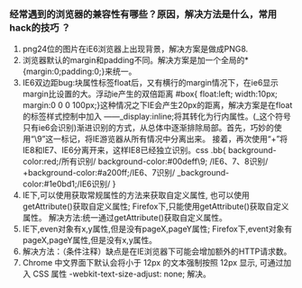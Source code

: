 ### 经常遇到的浏览器的兼容性有哪些？原因，解决方法是什么，常用hack的技巧 ？
1. png24位的图片在iE6浏览器上出现背景，解决方案是做成PNG8. 
2. 浏览器默认的margin和padding不同。解决方案是加一个全局的*{margin:0;padding:0;}来统一。 
3. IE6双边距bug:块属性标签float后，又有横行的margin情况下，在ie6显示margin比设置的大。浮动ie产生的双倍距离 #box{ float:left; width:10px; margin:0 0 0 100px;}这种情况之下IE会产生20px的距离，解决方案是在float的标签样式控制中加入 ——_display:inline;将其转化为行内属性。(_这个符号只有ie6会识别)渐进识别的方式，从总体中逐渐排除局部。首先，巧妙的使用“\9”这一标记，将IE游览器从所有情况中分离出来。 接着，再次使用“+”将IE8和IE7、IE6分离开来，这样IE8已经独立识别。css .bb{ background-color:red;/所有识别/ background-color:#00deff\9; /IE6、7、8识别/ +background-color:#a200ff;/IE6、7识别/ _background-color:#1e0bd1;/IE6识别/ } 
4. IE下,可以使用获取常规属性的方法来获取自定义属性, 也可以使用getAttribute()获取自定义属性; Firefox下,只能使用getAttribute()获取自定义属性。 解决方法:统一通过getAttribute()获取自定义属性。
5. IE下,even对象有x,y属性,但是没有pageX,pageY属性; Firefox下,event对象有pageX,pageY属性,但是没有x,y属性。
6. 解决方法：（条件注释）缺点是在IE浏览器下可能会增加额外的HTTP请求数。
7. Chrome 中文界面下默认会将小于 12px 的文本强制按照 12px 显示, 可通过加入 CSS 属性 -webkit-text-size-adjust: none; 解决。